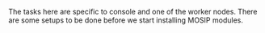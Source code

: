 The tasks here are specific to console and one of the worker nodes.  There are some setups to be done before we start installing MOSIP modules.
